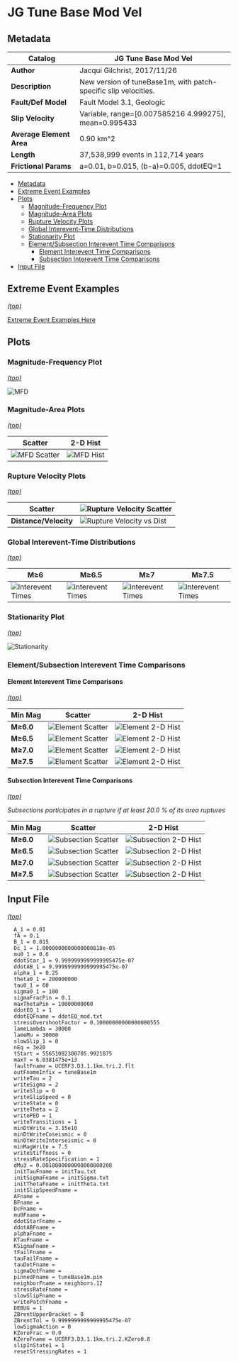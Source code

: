 # JG Tune Base Mod Vel
## Metadata
| **Catalog** | JG Tune Base Mod Vel |
|-----|-----|
| **Author** | Jacqui Gilchrist, 2017/11/26 |
| **Description** | New version of tuneBase1m, with patch-specific slip velocities. |
| **Fault/Def Model** | Fault Model 3.1, Geologic |
| **Slip Velocity** | Variable, range=[0.007585216 4.999275], mean=0.995433 |
| **Average Element Area** | 0.90 km^2 |
| **Length** | 37,538,999 events in 112,714 years |
| **Frictional Params** | a=0.01, b=0.015, (b-a)=0.005, ddotEQ=1 |

* [Metadata](#metadata)
* [Extreme Event Examples](#extreme-event-examples)
* [Plots](#plots)
  * [Magnitude-Frequency Plot](#magnitude-frequency-plot)
  * [Magnitude-Area Plots](#magnitude-area-plots)
  * [Rupture Velocity Plots](#rupture-velocity-plots)
  * [Global Interevent-Time Distributions](#global-interevent-time-distributions)
  * [Stationarity Plot](#stationarity-plot)
  * [Element/Subsection Interevent Time Comparisons](#elementsubsection-interevent-time-comparisons)
    * [Element Interevent Time Comparisons](#element-interevent-time-comparisons)
    * [Subsection Interevent Time Comparisons](#subsection-interevent-time-comparisons)
* [Input File](#input-file)

## Extreme Event Examples
*[(top)](#jg-tune-base-mod-vel)*

[Extreme Event Examples Here](extreme_events/)

## Plots
### Magnitude-Frequency Plot
*[(top)](#jg-tune-base-mod-vel)*

![MFD](resources/mfd.png)
### Magnitude-Area Plots
*[(top)](#jg-tune-base-mod-vel)*

| Scatter | 2-D Hist |
|-----|-----|
| ![MFD Scatter](resources/mag_area.png) | ![MFD Hist](resources/mag_area_hist2D.png) |
### Rupture Velocity Plots
*[(top)](#jg-tune-base-mod-vel)*

| **Scatter** | ![Rupture Velocity Scatter](resources/rupture_velocity_scatter.png) |
|-----|-----|
| **Distance/Velocity** | ![Rupture Velocity vs Dist](resources/rupture_velocity_vs_dist.png) |
### Global Interevent-Time Distributions
*[(top)](#jg-tune-base-mod-vel)*

| **M≥6** | **M≥6.5** | **M≥7** | **M≥7.5** |
|-----|-----|-----|-----|
| ![Interevent Times](resources/interevent_times_m6.png) | ![Interevent Times](resources/interevent_times_m6.5.png) | ![Interevent Times](resources/interevent_times_m7.png) | ![Interevent Times](resources/interevent_times_m7.5.png) |
### Stationarity Plot
*[(top)](#jg-tune-base-mod-vel)*

![Stationarity](resources/stationarity.png)
### Element/Subsection Interevent Time Comparisons

#### Element Interevent Time Comparisons
*[(top)](#jg-tune-base-mod-vel)*

| Min Mag | Scatter | 2-D Hist |
|-----|-----|-----|
| **M≥6.0** | ![Element Scatter](resources/interevent_elements_m6_scatter.png) | ![Element 2-D Hist](resources/interevent_elements_m6_hist2D.png) |
| **M≥6.5** | ![Element Scatter](resources/interevent_elements_m6.5_scatter.png) | ![Element 2-D Hist](resources/interevent_elements_m6.5_hist2D.png) |
| **M≥7.0** | ![Element Scatter](resources/interevent_elements_m7_scatter.png) | ![Element 2-D Hist](resources/interevent_elements_m7_hist2D.png) |
| **M≥7.5** | ![Element Scatter](resources/interevent_elements_m7.5_scatter.png) | ![Element 2-D Hist](resources/interevent_elements_m7.5_hist2D.png) |

#### Subsection Interevent Time Comparisons
*[(top)](#jg-tune-base-mod-vel)*

*Subsections participates in a rupture if at least 20.0 % of its area ruptures*

| Min Mag | Scatter | 2-D Hist |
|-----|-----|-----|
| **M≥6.0** | ![Subsection Scatter](resources/interevent_sub_sects_m6_scatter.png) | ![Subsection 2-D Hist](resources/interevent_sub_sects_m6_hist2D.png) |
| **M≥6.5** | ![Subsection Scatter](resources/interevent_sub_sects_m6.5_scatter.png) | ![Subsection 2-D Hist](resources/interevent_sub_sects_m6.5_hist2D.png) |
| **M≥7.0** | ![Subsection Scatter](resources/interevent_sub_sects_m7_scatter.png) | ![Subsection 2-D Hist](resources/interevent_sub_sects_m7_hist2D.png) |
| **M≥7.5** | ![Subsection Scatter](resources/interevent_sub_sects_m7.5_scatter.png) | ![Subsection 2-D Hist](resources/interevent_sub_sects_m7.5_hist2D.png) |

## Input File
*[(top)](#jg-tune-base-mod-vel)*

```
  A_1 = 0.01
  fA = 0.1
  B_1 = 0.015
  Dc_1 = 1.0000000000000000818e-05
  mu0_1 = 0.6
  ddotStar_1 = 9.9999999999999995475e-07
  ddotAB_1 = 9.9999999999999995475e-07
  alpha_1 = 0.25
  theta0_1 = 200000000
  tau0_1 = 60
  sigma0_1 = 100
  sigmaFracPin = 0.1
  maxThetaPin = 10000000000
  ddotEQ_1 = 1
  ddotEQFname = ddotEQ_mod.txt
  stressOvershootFactor = 0.10000000000000000555
  lameLambda = 30000
  lameMu = 30000
  slowSlip_1 = 0
  nEq = 3e20
  tStart = 55651082300705.9921875
  maxT = 6.0381475e+13
  faultFname = UCERF3.D3.1.1km.tri.2.flt
  outFnameInfix = tuneBase1m
  writeTau = 2
  writeSigma = 2
  writeSlip = 0
  writeSlipSpeed = 0
  writeState = 0
  writeTheta = 2
  writePED = 1
  writeTransitions = 1
  minDtWrite = 3.15e10
  minDtWriteCoseismic = 0
  minDtWriteInterseismic = 0
  minMagWrite = 7.5
  writeStiffness = 0
  stressRateSpecification = 1
  dMu3 = 0.0010000000000000000208
  initTauFname = initTau.txt
  initSigmaFname = initSigma.txt
  initThetaFname = initTheta.txt
  initSlipSpeedFname = 
  AFname = 
  BFname = 
  DcFname = 
  mu0Fname = 
  ddotStarFname = 
  ddotABFname = 
  alphaFname = 
  KTauFname = 
  KSigmaFname = 
  tFailFname = 
  tauFailFname = 
  tauDotFname = 
  sigmaDotFname = 
  pinnedFname = tuneBase1m.pin 
  neighborFname = neighbors.12
  stressRateFname = 
  slowSlipFname = 
  writePatchFname = 
  DEBUG = 1
  ZBrentUpperBracket = 0
  ZBrentTol = 9.9999999999999995475e-07
  lowSigmaAction = 0
  KZeroFrac = 0.0
  KZeroFname = UCERF3.D3.1.1km.tri.2.KZero0.8
  slipInState1 = 1
  resetStressingRates = 1
```
